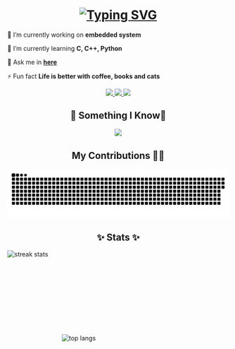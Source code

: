 

<h1 align="center">
    <a href="https://git.io/typing-svg"><img src="https://readme-typing-svg.herokuapp.com?font=Fira+Code&size=35&pause=1000&color=FFFFFF&width=435&lines=Hello+World!+I'm+Duy" alt="Typing SVG" /></a>
</h1>

<div align="left">
 
 🔭 I’m currently working on **embedded system**
 
 🌱 I’m currently learning **C, C++, Python**

 💬 Ask me in **[here](https://github.com/ThaiThanhDuy/ThaiThanhDuy/issues)**

 ⚡ Fun fact **Life is better with coffee, books and cats**
 
 </div>
 
<div align="center"> 
  <a href="mailto:just.electric.4.fun@gmail.com">
    <img src="https://img.shields.io/badge/Gmail-333333?style=for-the-badge&logo=gmail&logoColor=red" />
  </a>
  <a href="https://www.linkedin.com/in/thai-thanh-duy/" target="_blank">
    <img src="https://img.shields.io/badge/LinkedIn-0077B5?style=for-the-badge&logo=linkedin&logoColor=white" target="_blank" />
  </a>
  <a href="https://salesp07.github.io" target="_blank">
     <img src="https://img.shields.io/badge/Portfolio-FF5722?style=for-the-badge&logo=todoist&logoColor=white" target="_blank" /> <!-- sqlite, safari, google-chrome are other good icon options -->
  </a>
</div>


<h2 align="center">🌳 Something I Know🌳</h2>


<div align="center">
    <img src="https://skillicons.dev/icons?i=c,cpp,python,git,linux" /><br>


</div>


<div align="center">
  <h2> My Contributions 👨‍💻</h2>

  <img alt="snake eating my contributions" src="https://github.com/ThaiThanhDuy/ThaiThanhDuy/blob/output/github-contribution-grid-snake-dark.svg" />

</div>




<h2 align="center">✨ Stats ✨</h2>

 
<a> <img width=420 height=190 align="left" src="https://github-readme-streak-stats.herokuapp.com?user=ThaiThanhDuy&theme=tokyonight&border_radius=20&border_size=10" alt="streak stats"> </a>
<a><img width=380 align="right" src="https://github-readme-stats.vercel.app/api/top-langs/?username=ThaiThanhDuy&hide=HTML&langs_count=4&layout=compact&theme=tokyonight&border_radius=20&size_weight=1&count_weight=0.5&exclude_repo=github-readme-stats" alt="top langs" /> </a>





<br/>

